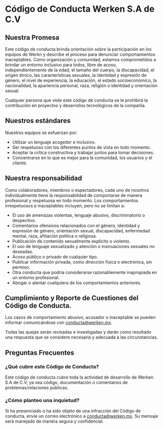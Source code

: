# Código de Conducta Werken S.A de C.V

## Nuestra Promesa
Este código de conducta brinda orientación sobre la participación en los equipos de Werkn y describe el proceso para denunciar comportamientos inaceptables. Como organización y comunidad, estamos comprometidos a brindar un entorno inclusivo para todos, libre de acoso, independientemente de la edad, el tamaño del cuerpo, la discapacidad, el origen étnico, las características sexuales, la identidad y expresión de género, el nivel de experiencia, la educación, el estado socioeconómico, la nacionalidad, la apariencia personal, raza, religión o identidad y orientación sexual. 

Cualquier persona que viole este código de conducta se le prohibirá la contribución en proyectos y desarrollos tecnológicos de la compañía. 

## Nuestros estándares

Nuestros equipos se esfuerzan por: 

* Utilizar un lenguaje acogedor e inclusivo.
* Ser respetuoso con los diferentes puntos de vista en todo momento.
* Aceptar la crítica constructiva y trabajar juntos para tomar decisiones.
* Concentrarse en lo que es mejor para la comunidad, los usuarios y el cliente. 

## Nuestra responsabilidad

Como colaboradores, miembros o espectadores, cada uno de nosotros individualmente tiene la responsabilidad de comportarse de manera profesional y respetuosa en todo momento. Los comportamientos irrespetuosos e inaceptables incluyen, pero no se limitan a: 

* El uso de amenazas violentas, lenguaje abusivo, discriminatorio o despectivo.
* Comentarios ofensivos relacionados con el género, identidad y expresión de género, orientación sexual, discapacidad, enfermedad mental, raza, afiliación política o religiosa.
* Publicación de contenido sexualmente explícito o violento.
* El uso de lenguaje sexualizado y atención o insinuaciones sexuales no deseadas.
* Acoso público o privado de cualquier tipo.
* Publicar información privada, como dirección física o electrónica, sin permiso. 
* Otra conducta que podría considerarse razonablemente inapropiada en un entorno profesional.
* Abogar o alentar cualquiera de los comportamientos anteriores. 

## Cumplimiento y Reporte de Cuestiones del Código de Conducta.

Los casos de comportamiento abusivo, acosador o inaceptable se pueden informar comunicándose con conducta@werken.mx.  

Todas las quejas serán revisadas e investigadas y darán como resultado una respuesta que se considere necesaria y adecuada a las circunstancias. 

## Preguntas Frecuentes

### ¿Qué cubre este Código de Conducta? 
Este código de conducta cubre toda la actividad de desarrollo de Werken S.A de C.V; ya sea código, documentación o comentarios de problemas/relaciones públicas. 
 
###  ¿Cómo planteo una inquietud? 
Si ha presenciado o ha sido objeto de una infracción del Código de conducta, envíe un correo electrónico a conducta@werken.mx. Su mensaje será manejado de manera segura y confidencial. 